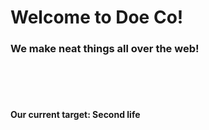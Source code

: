 # Welcome to Doe Co!

### We make neat things all over the web!
<br/>
<br/>
<br/>

#### Our current target: Second life
